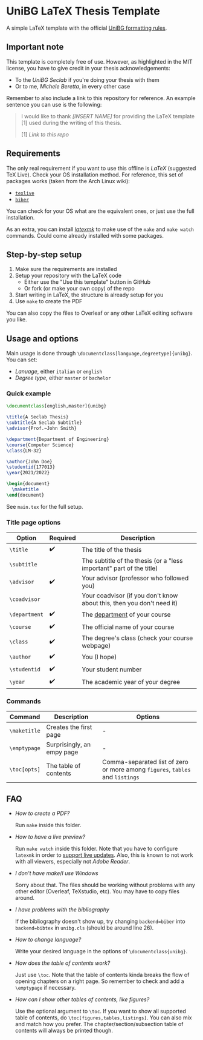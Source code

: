 # UniBG LaTeX Thesis Template

A simple LaTeX template with the official [UniBG formatting rules](https://www.unibg.it/studiare/frequentare/laurearsi/frontespizi).

## Important note

This template is completely free of use.
However, as highlighted in the MIT license, you have to give credit in your thesis
acknowledgements:
- To the *UniBG Seclab* if you're doing your thesis with them
- Or to me, *Michele Beretta*, in every other case

Remember to also include a link to this repository for reference.
An example sentence you can use is the following:

> I would like to thank *[INSERT NAME]* for providing the LaTeX template [1] used
> during the writing of this thesis.
>
> [1] *Link to this repo*

## Requirements

The only real requirement if you want to use this offline is *LaTeX* (suggested TeX Live).
Check your OS installation method. For reference, this set of packages
works (taken from the Arch Linux wiki):

- [`texlive`](https://archlinux.org/groups/x86_64/texlive/)
- [`biber`](https://archlinux.org/packages/community/any/biber/)

You can check for your OS what are the equivalent ones, or just use the full
installation.

As an extra, you can install [*latexmk*](https://miktex.org/packages/latexmk)
to make use of the `make` and `make watch` commands. Could come already installed
with some packages.

## Step-by-step setup

1. Make sure the requirements are installed
2. Setup your repository with the LaTeX code
   - Either use the "Use this template" button in GitHub
   - Or fork (or make your own copy) of the repo
3. Start writing in LaTeX, the structure is already setup for you
4. Use `make` to create the PDF

You can also copy the files to Overleaf or any other LaTeX editing software you
like.

## Usage and options

Main usage is done through `\documentclass[language,degreetype]{unibg}`. You can set:
- *Lanuage*, either `italian` or `english`
- *Degree type*, either `master` or `bachelor`

### Quick example

```latex
\documentclass[english,master]{unibg}

\title{A Seclab Thesis}
\subtitle{A Seclab Subtitle}
\advisor{Prof.~John Smith}

\department{Department of Engineering}
\course{Computer Science}
\class{LM-32}

\author{John Doe}
\studentid{177013}
\year{2021/2022}

\begin{document}
  \maketitle
\end{document}
```

See `main.tex` for the full setup.

### Title page options

| Option        | Required | Description                                                                              |
| ------------- | -------- | ---------------------------------------------------------------------------------------- |
| `\title`      | ✔️        | The title of the thesis                                                                  |
| `\subtitle`   |          | The subtitle of the thesis (or a "less important" part of the title)                     |
| `\advisor`    | ✔️        | Your advisor (professor who followed you)                                                |
| `\coadvisor`  |          | Your coadvisor (if you don't know about this, then you don't need it)                    |
| `\department` | ✔️        | The [department](https://www.unibg.it/ateneo/organizzazione/dipartimenti) of your course |
| `\course`     | ✔️        | The official name of your course                                                         |
| `\class`      | ✔️        | The degree's class (check your course webpage)                                           |
| `\author`     | ✔️        | You (I hope)                                                                             |
| `\studentid`  | ✔️        | Your student number                                                                      |
| `\year`       | ✔️        | The academic year of your degree                                                         |

### Commands

| Command      | Description                | Options                                                                       |
| ------------ | -------------------------- | ----------------------------------------------------------------------------- |
| `\maketitle` | Creates the first page     | -                                                                             |
| `\emptypage` | Surprisingly, an empy page | -                                                                             |
| `\toc[opts]` | The table of contents      | Comma-separated list of zero or more among `figures`, `tables` and `listings` |

## FAQ

- *How to create a PDF?*

  Run `make` inside this folder.

- *How to have a live preview?*

  Run `make watch` inside this folder.
  Note that you have to configure `latexmk` in order to [support live updates](https://mg.readthedocs.io/latexmk.html#configuration-files).
  Also, this is known to not work with all viewers, especially not *Adobe Reader*.

- *I don't have make*/*I use Windows*

  Sorry about that. The files should be working without problems with any
  other editor (Overleaf, TeXstudio, etc). You may have to copy files around.

- *I have problems with the bibliography*

  If the bibliography doesn't show up, try changing `backend=biber` into
  `backend=bibtex` in `unibg.cls` (should be around line 26).

- *How to change language?*

  Write your desired language in the options of `\documentclass{unibg}`.

- *How does the table of contents work?*

  Just use `\toc`. Note that the table of contents kinda breaks the flow of opening chapters on a right page.
  So remember to check and add a `\emptypage` if necessary.

- *How can I show other tables of contents, like figures?*

  Use the optional argument to `\toc`. If you want to show all supported table of contents,
  do `\toc[figures,tables,listings]`. You can also mix and match how you prefer.
  The chapter/section/subsection table of contents will always be printed though.
